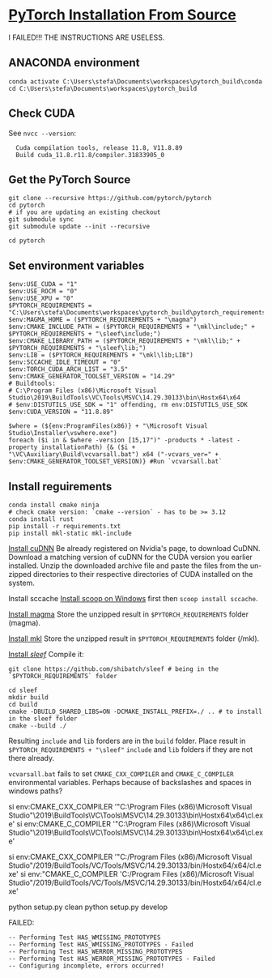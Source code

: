 
# [PyTorch Installation From Source](https://github.com/pytorch/pytorch?tab=readme-ov-file#from-source)

I FAILED!!! THE INSTRUCTIONS ARE USELESS.

## ANACONDA environment
```
conda activate C:\Users\stefa\Documents\workspaces\pytorch_build\conda
cd C:\Users\stefa\Documents\workspaces\pytorch_build
```
## Check CUDA

See `nvcc --version`:
```
  Cuda compilation tools, release 11.8, V11.8.89
  Build cuda_11.8.r11.8/compiler.31833905_0
```

## Get the PyTorch Source

```
git clone --recursive https://github.com/pytorch/pytorch
cd pytorch
# if you are updating an existing checkout
git submodule sync
git submodule update --init --recursive

cd pytorch
```

## 

## Set environment variables

```
$env:USE_CUDA = "1"
$env:USE_ROCM = "0"
$env:USE_XPU = "0"
$PYTORCH_REQUIREMENTS = "C:\Users\stefa\Documents\workspaces\pytorch_build\pytorch_requirements"
$env:MAGMA_HOME = ($PYTORCH_REQUIREMENTS + "\magma")
$env:CMAKE_INCLUDE_PATH = ($PYTORCH_REQUIREMENTS + "\mkl\include;" + $PYTORCH_REQUIREMENTS + "\sleef\include;")
$env:CMAKE_LIBRARY_PATH = ($PYTORCH_REQUIREMENTS + "\mkl\lib;" + $PYTORCH_REQUIREMENTS + "\sleef\lib;")
$env:LIB = ($PYTORCH_REQUIREMENTS + "\mkl\lib;LIB")
$env:SCCACHE_IDLE_TIMEOUT = "0"
$env:TORCH_CUDA_ARCH_LIST = "3.5"
$env:CMAKE_GENERATOR_TOOLSET_VERSION = "14.29"
# Buildtools: 
# C:\Program Files (x86)\Microsoft Visual Studio\2019\BuildTools\VC\Tools\MSVC\14.29.30133\bin\Hostx64\x64
# $env:DISTUTILS_USE_SDK = "1" offending, rm env:DISTUTILS_USE_SDK
$env:CUDA_VERSION = "11.8.89"

$where = (${env:ProgramFiles(x86)} + "\Microsoft Visual Studio\Installer\vswhere.exe")
foreach ($i in & $where -version [15,17")" -products * -latest -property installationPath) {& ($i + "\VC\Auxiliary\Build\vcvarsall.bat") x64 ("-vcvars_ver=" + $env:CMAKE_GENERATOR_TOOLSET_VERSION)} #Run `vcvarsall.bat`
```

## Install reguirements

```
conda install cmake ninja
# check cmake version: `cmake --version` - has to be >= 3.12
conda install rust
pip install -r requirements.txt
pip install mkl-static mkl-include
```
[Install cuDNN](https://developer.nvidia.com/rdp/cudnn-archive)
Be already registered on Nvidia's page, to download CuDNN. Download a matching version of cuDNN for the CUDA version you earlier installed.
Unzip the downloaded archive file and paste the files from the un-zipped directories to their respective directories of CUDA installed on the system.

Install sccache
[Install scoop on Windows](https://scoop.sh/) first then `scoop install sccache`.

[Install magma](https://s3.amazonaws.com/ossci-windows/magma_2.5.4_cuda101_release.7z)
Store the unzipped result in `$PYTORCH_REQUIREMENTS` folder (magma).

[Install mkl](https://s3.amazonaws.com/ossci-windows/mkl_2020.2.254.7z)
Store the unzipped result in `$PYTORCH_REQUIREMENTS` folder (/mkl).

[Install *sleef*](https://sourceforge.net/projects/sleef/)
Compile it:
```
git clone https://github.com/shibatch/sleef # being in the `$PYTORCH_REQUIREMENTS` folder

cd sleef
mkdir build
cd build
cmake -DBUILD_SHARED_LIBS=ON -DCMAKE_INSTALL_PREFIX=./ .. # to install in the sleef folder
cmake --build ./ 
```
Resulting `include` and `lib` forders are in the `build` folder.
Place result in `$PYTORCH_REQUIREMENTS + "\sleef"` `include` and `lib` folders if they are not there already.

`vcvarsall.bat` fails to set `CMAKE_CXX_COMPILER` and `CMAKE_C_COMPILER` environmental variables. Perhaps because of backslashes and spaces in windows paths?

si env:CMAKE_CXX_COMPILER '"C:\Program Files (x86)\Microsoft Visual Studio"\2019\BuildTools\VC\Tools\MSVC\14.29.30133\bin\Hostx64\x64\cl.exe'
si env:CMAKE_C_COMPILER '"C:\Program Files (x86)\Microsoft Visual Studio"\2019\BuildTools\VC\Tools\MSVC\14.29.30133\bin\Hostx64\x64\cl.exe'

si env:CMAKE_CXX_COMPILER '"C:/Program Files (x86)/Microsoft Visual Studio"/2019/BuildTools/VC/Tools/MSVC/14.29.30133/bin/Hostx64/x64/cl.exe'
si env:"CMAKE_C_COMPILER 'C:/Program Files (x86)/Microsoft Visual Studio"/2019/BuildTools/VC/Tools/MSVC/14.29.30133/bin/Hostx64/x64/cl.exe'

python setup.py clean
python setup.py develop

FAILED:
```
-- Performing Test HAS_WMISSING_PROTOTYPES
-- Performing Test HAS_WMISSING_PROTOTYPES - Failed
-- Performing Test HAS_WERROR_MISSING_PROTOTYPES
-- Performing Test HAS_WERROR_MISSING_PROTOTYPES - Failed
-- Configuring incomplete, errors occurred!
```

```